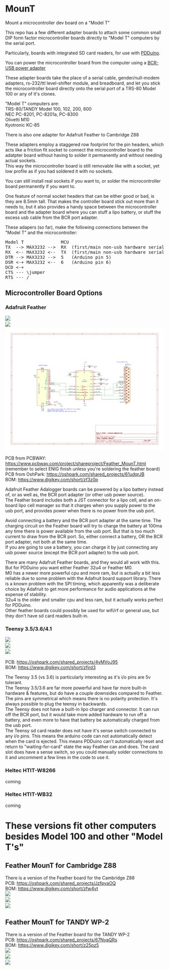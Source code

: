 # MounT
Mount a microcontroller dev board on a "Model T"

This repo has a few different adapter boards to attach some common small DIP form factor microcontroller boards directly to "Model T" computers by the serial port.

Particularly, boards with integrated SD card readers, for use with [PDDuino](https://github.com/bkw777/PDDuino).

You can power the microcontroller board from the computer using a [BCR-USB power adapter](https://github.com/bkw777/BCR_Breakout)

These adapter boards take the place of a serial cable, gender/null-modem adapters, rs-232/ttl level-shifter module, and breadboard, and let you stick the microcontroller board directly onto the serial port of a TRS-80 Model 100 or any of it's clones.

"Model T" computers are:  
 TRS-80/TANDY Model 100, 102, 200, 600  
 NEC PC-8201, PC-8201a, PC-8300  
 Olivetti M10  
 Kyotronic KC-85  

There is also one adapter for Adafruit Feather to Cambridge Z88

These adapters employ a staggered row footprint for the pin headers, which acts like a friction fit socket to connect the microcontroller board to the adatpter board without having to solder it permanently and without needing actual sockets.<br>
This way the microcontroller board is still removable like with a socket, yet low profile as if you had soldered it with no sockets.<br>

You can still install real sockets if you want to, or solder the microcontroller board permanently if you want to.

One feature of normal socket headers that can be either good or bad, is they are 8.5mm tall. That makes the controller board stick out more than it needs to, but it also provides a handy space between the microcontroller board and the adapter board where you can stuff a lipo battery, or stuff the excess usb cable from the BCR port adapter.

These adapers (so far), make the following connections between the "Model T" and the microcontroller:
<pre>
Model T              MCU
TX  --> MAX3232 -->  RX  (first/main non-usb hardware serial port RX pin)
RX  <-- MAX3232 <--  TX  (first/main non-usb hardware serial port TX pin)
DTR --> MAX3232 -->  5   (Arduino pin 5)
DSR <-+ MAX3232 <--  6   (Arduino pin 6)
DCD <-+
CTS --- \jumper
RTS --- /
</pre>

## Microcontroller Board Options

### Adafruit Feather
![](MounT_Feather_1.jpg)  
![](MounT_Feather_2.jpg)  
![](MounT_Feather.svg)  

PCB from PCBWAY: <https://www.pcbway.com/project/shareproject/Feather_MounT.html> (remember to select ENIG finish unless you're soldering the feather board)
PCB from OshPark: <https://oshpark.com/shared_projects/61udqrJB>  
BOM: <https://www.digikey.com/short/zf3z0p>

Adafruit Feather Adalogger boards can be powered by a lipo battery instead of, or as well as, the BCR port adapter (or other usb power source).<br>
The Feather board includes both a JST connector for a lipo cell, and an on-board lipo cell manager so that it charges when you supply power to the usb port, and provides power when there is no power from the usb port.<br>

Avoid connecting a battery and the BCR port adapter at the same time. The charging circuit on the Feather board will try to charge the battery at 100ma any time there is power available from the usb port. But that is too much current to draw from the BCR port. So, either connect a battery, OR the BCR port adapter, not both at the same time.<br>
If you are going to use a battery, you can charge it by just connecting any usb power source (except the BCR port adapter) to the usb port.

There are many Adafruit Feather boards, and they would all work with this. But for PDDuino you want either Feather 32u4 or Feather M0.  
M0 has a newer more powerful cpu and more ram, but is actually a bit less reliable due to some problem with the Adafruit board support library. There is a known problem with the SPI timing, which apparently was a deliberate choice by Adafruit to get more performance for audio applications at the expense of stability.  
32u4 is the older and smaller cpu and less ram, but it actually works perfect for PDDuino.  
Other feather boards could possibly be used for wifi/rf or general use, but they don't have sd card readers built-in.

### Teensy 3.5/3.6/4.1
![](MounT_Teensy_1.jpg)  
![](MounT_Teensy_2.jpg)  
![](MounT_Teensy.svg)  

PCB: <https://oshpark.com/shared_projects/4yMVoJ95>  
BOM: <https://www.digikey.com/short/zfjrd3>  

The Teensy 3.5 (vs 3.6) is particularly interesting as it's i/o pins are 5v tolerant.  
The Teensy 3.5/3.6 are far more powerful and have far more built-in hardware & features, but do have a couple downsides compared to Feather.  
The pins are symmetrical which means there is no polarity protection. It's always possible to plug the teensy in backwards.  
The Teensy does not have a built-in lipo charger and connector. It can run off the BCR port, but it would take more added hardware to run off a battery, and even more to have that battery be automatically charged from the usb port.  
The Teensy sd card reader does not have it's sense switch connected to any i/o pins. This means the arduino code can not automatically detect when the card is ejected. This means PDDuino can't automatically reset and return to "waiting-for-card" state the way Feather can and does. The card slot does have a sense switch, so you could manually solder connections to it and uncomment a few lines in the code to use it.  

### Heltec HTIT-W8266
coming

### Heltec HTIT-WB32
coming

# These versions fit other computers besides Model 100 and other "Model T's"

## Feather MounT for Cambridge Z88
There is a version of the Feather board for the Cambridge Z88  
PCB: <https://oshpark.com/shared_projects/JzfpyaOQ>  
BOM: <https://www.digikey.com/short/zfw4vt>  
![](MounT_Feather_Z88_1.jpg)  
![](MounT_Feather_Z88_2.jpg)  
![](MounT_Feather_Z88.svg)  

## Feather MounT for TANDY WP-2
There is a version of the Feather board for the TANDY WP-2  
PCB: <https://oshpark.com/shared_projects/67NyaQRs>  
BOM: <https://www.digikey.com/short/z25pz5>  
![](MounT_Feather_WP-2_1.jpg)  
![](MounT_Feather_WP-2_2.jpg)  
![](MounT_Feather_WP-2.svg)  
